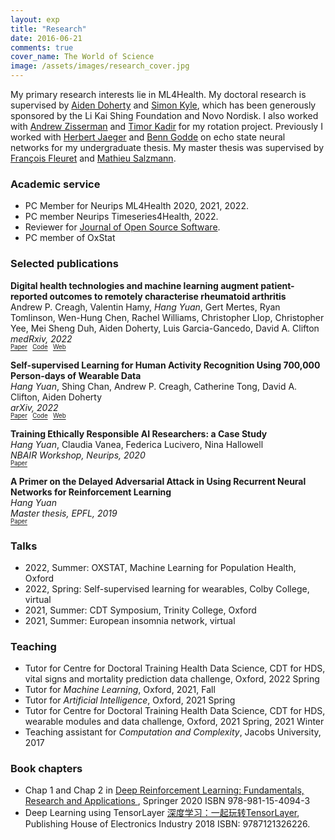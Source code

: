 ```yaml
---
layout: exp
title: "Research"
date: 2016-06-21
comments: true
cover_name: The World of Science
image: /assets/images/research_cover.jpg
---
```


My primary research interests lie in ML4Health. My doctoral research is supervised by [Aiden Doherty](https://www.ndph.ox.ac.uk/team/aiden-doherty) and [Simon Kyle](https://www.ndcn.ox.ac.uk/team/simon-kyle), which has been generously sponsored by the Li Kai Shing Foundation and Novo Nordisk. I also worked with [Andrew Zisserman](https://www.robots.ox.ac.uk/~az/) and [Timor Kadir](https://www.robots.ox.ac.uk/~timork/) for my rotation project.
Previously I worked with [Herbert Jaeger](http://minds.jacobs-university.de/herbert/) and [Benn Godde](https://www.researchgate.net/profile/Ben_Godde) on echo state neural networks for my undergraduate thesis. My master thesis was supervised by [François Fleuret](https://www.idiap.ch/~fleuret/) and [Mathieu Salzmann](https://people.epfl.ch/mathieu.salzmann).

### Academic service
* PC Member for Neurips ML4Health 2020, 2021, 2022.
* PC member Neurips Timeseries4Health, 2022.
* Reviewer for [Journal of Open Source Software](https://joss.theoj.org).
* PC member of OxStat


### Selected publications
**Digital health technologies and machine **learning augment patient-reported outcomes to** remotely characterise rheumatoid arthritis**
<br/>
Andrew P. Creagh, Valentin Hamy, *Hang Yuan*, Gert Mertes, Ryan Tomlinson, Wen-Hung Chen, Rachel Williams, Christopher Llop, Christopher Yee, Mei Sheng Duh, Aiden Doherty, Luis Garcia-Gancedo, David A. Clifton
 <br/> *medRxiv, 2022* <br/> 
 <sub><sup> [Paper](https://www.medrxiv.org/content/10.1101/2022.11.18.22282305v1)  &nbsp;  [Code](https://github.com/OxWearables/ssl-wearables)  &nbsp; [Web](https://www.andrewcreagh.com/blog/2022/WeaRAble-PRO/) </sup></sub>


**Self-supervised Learning for Human Activity Recognition Using 700,000 Person-days of Wearable Data**
<br/> *Hang Yuan*, Shing Chan, Andrew P. Creagh, Catherine Tong, David A. Clifton, Aiden Doherty
 <br/> *arXiv, 2022* <br/> 
 <sub><sup> [Paper](https://arxiv.org/abs/2206.02909)  &nbsp;  [Code](https://github.com/OxWearables/ssl-wearables)  &nbsp; [Web](https://oxwearables.github.io/ssl-wearables/) </sup></sub>


**Training Ethically Responsible AI Researchers: a Case Study**
<br/> *Hang Yuan*, Claudia Vanea, Federica Lucivero, Nina Hallowell
 <br/>  *NBAIR Workshop, Neurips, 2020*<br/> 
 <sub><sup>   [Paper](https://arxiv.org/abs/2011.11393)   </sup></sub>


**A Primer on the Delayed Adversarial Attack in Using Recurrent Neural Networks for Reinforcement Learning**
<br/> *Hang Yuan*
 <br/> *Master thesis, EPFL, 2019* <br/> 
 <sub><sup>   [Paper](/assets/files/hang_thesis.pdf)  </sup></sub>



### Talks
* 2022, Summer: OXSTAT, Machine Learning for Population Health, Oxford
* 2022, Spring: Self-supervised learning for wearables, Colby College, virtual 
* 2021, Summer: CDT Symposium, Trinity College, Oxford
* 2021, Summer: European insomnia network, virtual


### Teaching
* Tutor for Centre for Doctoral Training Health Data Science, CDT for HDS, vital signs and mortality prediction data challenge, Oxford, 2022 Spring
* Tutor for *Machine Learning*, Oxford, 2021, Fall
* Tutor for *Artificial Intelligence*, Oxford, 2021 Spring
* Tutor for Centre for Doctoral Training Health Data Science, CDT for HDS, wearable modules and data challenge, Oxford, 2021 Spring, 2021 Winter
* Teaching assistant for *Computation and Complexity*, Jacobs University, 2017

### Book chapters
* Chap 1 and Chap 2 in [Deep Reinforcement Learning: Fundamentals, Research and Applications
](https://deepreinforcementlearningbook.org/), Springer 2020 ISBN 978-981-15-4094-3 
* Deep Learning using TensorLayer [深度学习：一起玩转TensorLayer](https://www.amazon.com/%E6%B7%B1%E5%BA%A6%E5%AD%A6%E4%B9%A0-%E4%B8%80%E8%B5%B7%E7%8E%A9%E8%BD%ACTensorLayer-%E8%91%A3%E8%B1%AA-%E7%AD%89/dp/B078YDZTCY/ref=sr_1_2?keywords=tensorlayer&qid=1570048255&s=gateway&sr=8-2), Publishing House of Electronics Industry 2018 ISBN: 9787121326226.

<!-- * [16-720 Semester project: facial verifier](/assets/files/cv_poster.pdf)
* [The Evolution of Web Search Engines: Past, Present and Future](/assets/files/bigData.pdf) -->